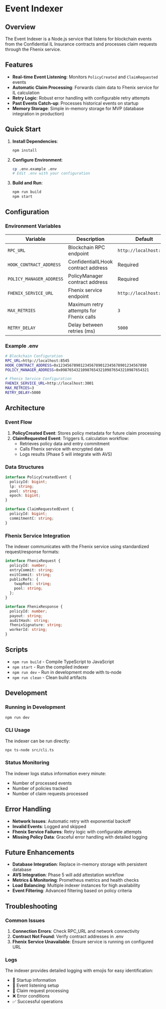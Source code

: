 # Event Indexer

## Overview

The Event Indexer is a Node.js service that listens for blockchain events from the Confidential IL Insurance contracts and processes claim requests through the Fhenix service.

## Features

- **Real-time Event Listening**: Monitors `PolicyCreated` and `ClaimRequested` events
- **Automatic Claim Processing**: Forwards claim data to Fhenix service for IL calculation
- **Retry Logic**: Robust error handling with configurable retry attempts
- **Past Events Catch-up**: Processes historical events on startup
- **Memory Storage**: Simple in-memory storage for MVP (database integration in production)

## Quick Start

1. **Install Dependencies**:

   ```bash
   npm install
   ```

2. **Configure Environment**:

   ```bash
   cp .env.example .env
   # Edit .env with your configuration
   ```

3. **Build and Run**:
   ```bash
   npm run build
   npm start
   ```

## Configuration

### Environment Variables

| Variable                 | Description                             | Default                 |
| ------------------------ | --------------------------------------- | ----------------------- |
| `RPC_URL`                | Blockchain RPC endpoint                 | `http://localhost:8545` |
| `HOOK_CONTRACT_ADDRESS`  | ConfidentialILHook contract address     | Required                |
| `POLICY_MANAGER_ADDRESS` | PolicyManager contract address          | Required                |
| `FHENIX_SERVICE_URL`     | Fhenix service endpoint                 | `http://localhost:3001` |
| `MAX_RETRIES`            | Maximum retry attempts for Fhenix calls | `3`                     |
| `RETRY_DELAY`            | Delay between retries (ms)              | `5000`                  |

### Example .env

```bash
# Blockchain Configuration
RPC_URL=http://localhost:8545
HOOK_CONTRACT_ADDRESS=0x1234567890123456789012345678901234567890
POLICY_MANAGER_ADDRESS=0x0987654321098765432109876543210987654321

# Fhenix Service Configuration
FHENIX_SERVICE_URL=http://localhost:3001
MAX_RETRIES=3
RETRY_DELAY=5000
```

## Architecture

### Event Flow

1. **PolicyCreated Event**: Stores policy metadata for future claim processing
2. **ClaimRequested Event**: Triggers IL calculation workflow:
   - Retrieves policy data and entry commitment
   - Calls Fhenix service with encrypted data
   - Logs results (Phase 5 will integrate with AVS)

### Data Structures

```typescript
interface PolicyCreatedEvent {
  policyId: bigint;
  lp: string;
  pool: string;
  epoch: bigint;
}

interface ClaimRequestedEvent {
  policyId: bigint;
  commitmentC: string;
}
```

### Fhenix Service Integration

The indexer communicates with the Fhenix service using standardized request/response formats:

```typescript
interface FhenixRequest {
  policyId: number;
  entryCommit: string;
  exitCommit: string;
  publicRefs: {
    twapRoot: string;
    pool: string;
  };
}

interface FhenixResponse {
  policyId: number;
  payout: string;
  auditHash: string;
  fhenixSignature: string;
  workerId: string;
}
```

## Scripts

- `npm run build` - Compile TypeScript to JavaScript
- `npm start` - Run the compiled indexer
- `npm run dev` - Run in development mode with ts-node
- `npm run clean` - Clean build artifacts

## Development

### Running in Development

```bash
npm run dev
```

### CLI Usage

The indexer can be run directly:

```bash
npx ts-node src/cli.ts
```

### Status Monitoring

The indexer logs status information every minute:

- Number of processed events
- Number of policies tracked
- Number of claim requests processed

## Error Handling

- **Network Issues**: Automatic retry with exponential backoff
- **Invalid Events**: Logged and skipped
- **Fhenix Service Failures**: Retry logic with configurable attempts
- **Missing Policy Data**: Graceful error handling with detailed logging

## Future Enhancements

- **Database Integration**: Replace in-memory storage with persistent database
- **AVS Integration**: Phase 5 will add attestation workflow
- **Metrics & Monitoring**: Prometheus metrics and health checks
- **Load Balancing**: Multiple indexer instances for high availability
- **Event Filtering**: Advanced filtering based on policy criteria

## Troubleshooting

### Common Issues

1. **Connection Errors**: Check RPC_URL and network connectivity
2. **Contract Not Found**: Verify contract addresses in .env
3. **Fhenix Service Unavailable**: Ensure service is running on configured URL

### Logs

The indexer provides detailed logging with emojis for easy identification:

- 🚀 Startup information
- 📡 Event listening setup
- 🎯 Claim request processing
- ❌ Error conditions
- ✅ Successful operations
